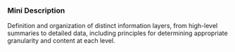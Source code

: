 ### Mini Description

Definition and organization of distinct information layers, from high-level summaries to detailed data, including principles for determining appropriate granularity and content at each level.
